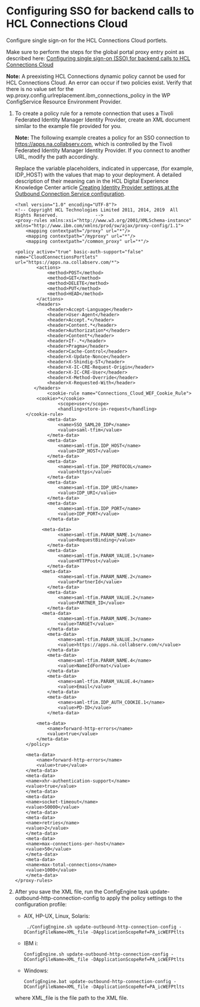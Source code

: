 # Configuring SSO for backend calls to HCL Connections Cloud

Configure single sign-on for the HCL Connections Cloud portlets.

Make sure to perform the steps for the global portal proxy entry point as described here: [Configuring single sign-on \(SSO\) for backend calls to HCL Connections Cloud](t_connections_portlets_cloud_sso_config.md)

**Note:** A preexisting HCL Connections dynamic policy cannot be used for HCL Connections Cloud. An error can occur if two policies exist. Verify that there is no value set for the wp.proxy.config.urlreplacement.ibm\_connections\_policy in the WP ConfigService Resource Environment Provider.

1.  To create a policy rule for a remote connection that uses a Tivoli Federated Identity Manager Identity Provider, create an XML document similar to the example file provided for you.

    **Note:** The following example creates a policy for an SSO connection to https://apps.na.collabserv.com, which is controlled by the Tivoli Federated Identity Manager Identity Provider. If you connect to another URL, modify the path accordingly.

    Replace the variable placeholders, indicated in uppercase, \(for example, IDP\_HOST\) with the values that map to your deployment. A detailed description of their meaning can in the HCL Digital Experience Knowledge Center article [Creating Identity Provider settings at the Outbound Connection Service configuration](../dev-portlet/outbhttp_auth_est_sso_adfs_idpp_settings.md).

    ```
    <?xml version="1.0" encoding="UTF-8"?>
    <!-- Copyright HCL Technologies Limited 2011, 2014, 2019  All Rights Reserved.              -->
    <proxy-rules xmlns:xsi="http://www.w3.org/2001/XMLSchema-instance" xmlns="http://www.ibm.com/xmlns/prod/sw/ajax/proxy-config/1.1">
        <mapping contextpath="/proxy" url="*"/>
        <mapping contextpath="/myproxy" url="*"/>
        <mapping contextpath="/common_proxy" url="*"/>
          
    <policy active="true" basic-auth-support="false" name="CloudConnectionsPortlets" url="https://apps.na.collabserv.com/*">
            <actions>
                <method>POST</method>
                <method>GET</method>
                <method>DELETE</method>
                <method>PUT</method>
                <method>HEAD</method>
            </actions>
            <headers>
                <header>Accept-Language</header>
                <header>User-Agent</header>
                <header>Accept.*</header>
                <header>Content.*</header>
                <header>Authorization*</header>
                <header>Content*</header>
                <header>If-.*</header>
                <header>Pragma</header>
                <header>Cache-Control</header>
                <header>X-Update-Nonce</header>
                <header>X-Shindig-ST</header>
                <header>X-IC-CRE-Request-Origin</header>
                <header>X-IC-CRE-User</header>
                <header>X-Method-Override</header>
    			<header>X-Requested-With</header>
           </headers>
    			<cookie-rule name="Connections_Cloud_WEF_Cookie_Rule">
        	<cookie>*</cookie>
    				<scope>user</scope>
    	 			<handling>store-in-request</handling>
        </cookie-rule>
                <meta-data>
                    <name>SSO_SAML20_IDP</name>
                    <value>saml-tfim</value>
                </meta-data>
                <meta-data>
                    <name>saml-tfim.IDP_HOST</name>
                    <value>IDP_HOST</value>
                </meta-data>
                <meta-data>
                    <name>saml-tfim.IDP_PROTOCOL</name>
                    <value>https</value>
                </meta-data>
                <meta-data>
                    <name>saml-tfim.IDP_URI</name>
                    <value>IDP_URI</value>
                </meta-data>
                <meta-data>
                    <name>saml-tfim.IDP_PORT</name>
                    <value>IDP_PORT</value>
                </meta-data>
    
      		  <meta-data>
                    <name>saml-tfim.PARAM_NAME.1</name>
                    <value>RequestBinding</value>
                </meta-data>
                <meta-data>
                    <name>saml-tfim.PARAM_VALUE.1</name>
                    <value>HTTPPost</value>
                </meta-data>
    		  <meta-data>
                    <name>saml-tfim.PARAM_NAME.2</name>
                    <value>PartnerId</value>
                </meta-data>
                <meta-data>
                    <name>saml-tfim.PARAM_VALUE.2</name>
                    <value>PARTNER_ID</value>
                </meta-data>
     		  <meta-data>
                    <name>saml-tfim.PARAM_NAME.3</name>
                    <value>TARGET</value>
                </meta-data>
                <meta-data>
                    <name>saml-tfim.PARAM_VALUE.3</name>
                    <value>https://apps.na.collabserv.com/</value>
                </meta-data>
                <meta-data>
                    <name>saml-tfim.PARAM_NAME.4</name>
                    <value>NameIdFormat</value>
                </meta-data>
                <meta-data>
                    <name>saml-tfim.PARAM_VALUE.4</name>
                    <value>Email</value>
                </meta-data>
                <meta-data>
                    <name>saml-tfim.IDP_AUTH_COOKIE.1</name>
                    <value>PD-ID</value>
                </meta-data>
    
            <meta-data>
                <name>forward-http-errors</name>
                <value>true</value>
            </meta-data>
        </policy>
    
        <meta-data>
            <name>forward-http-errors</name>
            <value>true</value>
        </meta-data>
        <meta-data>
    	<name>xhr-authentication-support</name>
    	<value>true</value>
        </meta-data>
        <meta-data>
    	<name>socket-timeout</name>
    	<value>50000</value>
        </meta-data>
        <meta-data>
    	<name>retries</name>
    	<value>2</value>
        </meta-data>
        <meta-data>
    	<name>max-connections-per-host</name>
    	<value>50</value>
        </meta-data>
        <meta-data>
    	<name>max-total-connections</name>
    	<value>1000</value>
        </meta-data>    
    </proxy-rules>
    ```

2.  After you save the XML file, run the ConfigEngine task update-outbound-http-connection-config to apply the policy settings to the configuration profile:

    -   AIX, HP-UX, Linux, Solaris:

        ```
         ./ConfigEngine.sh update-outbound-http-connection-config -DConfigFileName=XML_file -DApplicationScopeRef=PA_icWEFPtlts
        
        ```

    -   IBM i:

        ```
        ConfigEngine.sh update-outbound-http-connection-config -DConfigFileName=XML_file -DApplicationScopeRef=PA_icWEFPtlts
        ```

    -   Windows:

        ```
        ConfigEngine.bat update-outbound-http-connection-config -DConfigFileName=XML_file -DApplicationScopeRef=PA_icWEFPtlts
        ```

    where XML\_file is the file path to the XML file.



